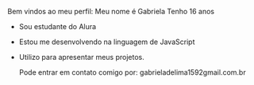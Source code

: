Bem vindos ao meu perfil: 
Meu nome é Gabriela
Tenho 16 anos
* Sou estudante do Alura
* Estou me desenvolvendo na linguagem de JavaScript
* Utilizo para apresentar meus projetos.

  Pode entrar em contato comigo por:
  gabrieladelima1592gmail.com.br
